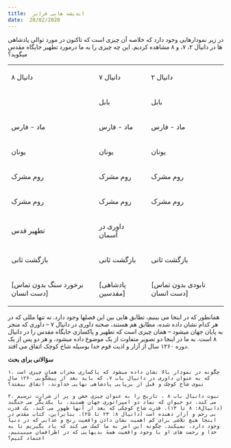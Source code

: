 ```yaml
---
title:  اندیشه هایی فراتر
date:  28/02/2020
---
```


در زیر نمودارهایی وجود دارد که خلاصه آن چیزی است که تاکنون در مورد توالی پادشاهی ها در دانیال ۲، ۷، و ۸ مشاهده کردیم. این چه چیزی را به ما درمورد تطهیر جایگاه مقدس میگوید؟

<table id="table002" class="No-Table-Style">
<tbody>
	<tr class="No-Table-Style">
		<td class="No-Table-Style">
			<p class="Body-Text-FA" lang="fa-IR"><span class="Bold">دانیال ۸</span></p>
		</td>
		<td class="No-Table-Style">
			<p class="Body-Text-FA" lang="fa-IR"><span class="Bold" lang="ar-SA">دانیال</span><span class="Bold" lang="ar-SA"> </span><span class="Bold" lang="ar-SA">۷</span></p>
		</td>
		<td class="No-Table-Style">
			<p class="Body-Text-FA" lang="fa-IR"><span class="Bold" lang="ar-SA">دانیال</span><span class="Bold" lang="ar-SA"> </span><span class="Bold" lang="ar-SA">۲</span></p>
		</td>
	</tr>
	<tr class="No-Table-Style">
		<td class="No-Table-Style">
		</td><td class="No-Table-Style">
			<p class="Body-Text-FA" lang="fa-IR"><span lang="ar-SA">بابل</span></p>
		</td>
		<td class="No-Table-Style">
			<p class="Body-Text-FA" lang="fa-IR"><span lang="ar-SA">بابل</span></p>
		</td>
	</tr>
	<tr class="No-Table-Style">
		<td class="No-Table-Style">
			<p class="Body-Text-FA" lang="fa-IR">ماد - فارس</p>
		</td>
		<td class="No-Table-Style">
			<p class="Body-Text-FA" lang="fa-IR"><span lang="ar-SA">ماد</span><span lang="ar-SA"> - </span><span lang="ar-SA">فارس</span></p>
		</td>
		<td class="No-Table-Style">
			<p class="Body-Text-FA" lang="fa-IR"><span lang="ar-SA">ماد</span><span lang="ar-SA"> - </span><span lang="ar-SA">فارس</span></p>
		</td>
	</tr>
	<tr class="No-Table-Style">
		<td class="No-Table-Style">
			<p class="Body-Text-FA" lang="fa-IR">یونان </p>
		</td>
		<td class="No-Table-Style">
			<p class="Body-Text-FA" lang="fa-IR"><span lang="ar-SA">یونان</span></p>
		</td>
		<td class="No-Table-Style">
			<p class="Body-Text-FA" lang="fa-IR"><span lang="ar-SA">یونان</span></p>
		</td>
	</tr>
	<tr class="No-Table-Style">
		<td class="No-Table-Style">
			<p class="Body-Text-FA" lang="fa-IR"><span lang="ar-SA">روم مشرک</span></p>
		</td>
		<td class="No-Table-Style">
			<p class="Body-Text-FA" lang="fa-IR"><span lang="ar-SA">روم مشرک</span></p>
		</td>
		<td class="No-Table-Style">
			<p class="Body-Text-FA" lang="fa-IR"><span lang="ar-SA">روم مشرک</span></p>
		</td>
	</tr>
	<tr class="No-Table-Style">
		<td class="No-Table-Style">
			<p class="Body-Text-FA" lang="fa-IR"><span lang="ar-SA">روم مشرک</span></p>
		</td>
		<td class="No-Table-Style">
			<p class="Body-Text-FA" lang="fa-IR"><span lang="ar-SA">روم مشرک</span></p>
		</td>
		<td class="No-Table-Style">
			<p class="Body-Text-FA" lang="fa-IR"><span lang="ar-SA">روم مشرک</span></p>
		</td>
	</tr>
	<tr class="No-Table-Style">
		<td class="No-Table-Style">
			<p class="Body-Text-FA" lang="fa-IR"><span class="Bold" lang="ar-SA">تطهیر قدس</span></p>
		</td>
		<td class="No-Table-Style">
			<p class="Body-Text-FA" lang="fa-IR"><span class="Bold" lang="ar-SA">داوری در آسمان</span></p>
		</td>
		<td class="No-Table-Style">
	</td></tr>
	<tr class="No-Table-Style">
		<td class="No-Table-Style">
			<p class="Body-Text-FA" lang="fa-IR"><span lang="ar-SA">بازگشت ثانی</span></p>
		</td>
		<td class="No-Table-Style">
			<p class="Body-Text-FA" lang="fa-IR"><span lang="ar-SA">بازگشت ثانی</span></p>
		</td>
		<td class="No-Table-Style">
			<p class="Body-Text-FA" lang="fa-IR">بازگشت ثانی</p>
		</td>
	</tr>
	<tr class="No-Table-Style">
		<td class="No-Table-Style">
			<p class="Body-Text-FA" lang="fa-IR"><span lang="ar-SA">[برخورد سنگ بدون تماس دست انسان]</span></p>
		</td>
		<td class="No-Table-Style">
			<p class="Body-Text-FA" lang="fa-IR"><span lang="ar-SA">[پادشاهی مقدسین]</span></p>
		</td>
		<td class="No-Table-Style">
			<p class="Body-Text-FA" lang="fa-IR">[نابودی بدون تماس دست انسان]</p>
		</td>
	</tr>
</tbody>
</table>

همانطور که در اینجا می بینیم، تطابق هایی بین این فصلها وجود دارد. نه تنها مللی که در هر کدام نشان داده شده، مطابق هم هستند، صحنه داوری در دانیال ۷ – داوری که منجر به پایان جهان میشود – همان چیزی است که تطهیر و پاکسازی جایگاه مقدس را در دانیال ۸ است. به ما در اینجا دو تصویر متفاوت از یک موضوع داده میشود، و هر دو پس از یک دوره ۱۲۶۰ سال از آزار و اذیت قوم خدا بوسیله شاخ کوچک اتفاق می افتد.

**سؤالاتی برای بحث**

`۱. چگونه در نمودار بالا نشان داده میشود که پاکسازی محراب همان چیزی است که به عنوان داوری در دانیال باب ۷، که باید بعد از پیشگویی ۱۲۶۰ سال نبوی شاخ کوچک و قبل از برپایی پادشاهی نهایی خداوند، اتفاق بیفتد؟`

`۲. نبوت دانیال باب ۸ ، تاریخ را به عنوان چیزی خشن و پر از شرارت ترسیم می کند. دو حیوان که نماد دو امپراتوری جهان هستند، با یکدیگر می جنگند (دانیال۸: ۸ تا ۱۳). قدرت شاخ کوچکی که بعد از آنها ظهور می کند، یک قدرت بی رحم و آزار دهنده است (دانیال ۸: ۲۳ تا ۲۵). بنابراین، کتاب مقدس در اینجا هیچ تلاشی برای کم اهمیت نشان دادن واقعیت رنج و عذابی که در دنیا وجود دارد، نمیکند. چگونه این امر به ما کمک می کند که یاد بگیریم تا به خدا و رحمت های او با وجود واقعیت همهٔ بدیهایی که در اطرافمان میبینیم، اعتماد کنیم؟`